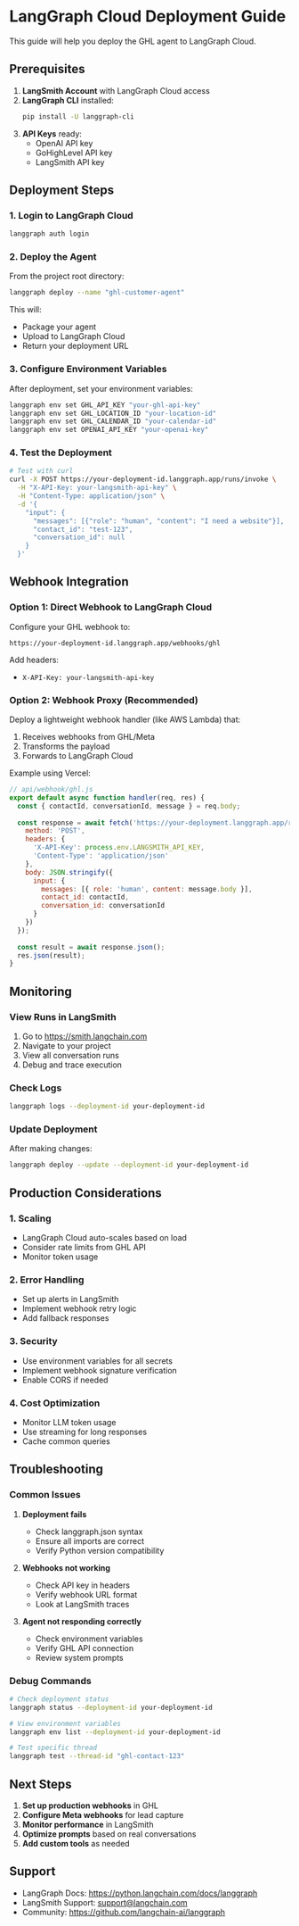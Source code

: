 # LangGraph Cloud Deployment Guide

This guide will help you deploy the GHL agent to LangGraph Cloud.

## Prerequisites

1. **LangSmith Account** with LangGraph Cloud access
2. **LangGraph CLI** installed:
   ```bash
   pip install -U langgraph-cli
   ```
3. **API Keys** ready:
   - OpenAI API key
   - GoHighLevel API key
   - LangSmith API key

## Deployment Steps

### 1. Login to LangGraph Cloud

```bash
langgraph auth login
```

### 2. Deploy the Agent

From the project root directory:

```bash
langgraph deploy --name "ghl-customer-agent"
```

This will:
- Package your agent
- Upload to LangGraph Cloud
- Return your deployment URL

### 3. Configure Environment Variables

After deployment, set your environment variables:

```bash
langgraph env set GHL_API_KEY "your-ghl-api-key"
langgraph env set GHL_LOCATION_ID "your-location-id"
langgraph env set GHL_CALENDAR_ID "your-calendar-id"
langgraph env set OPENAI_API_KEY "your-openai-key"
```

### 4. Test the Deployment

```bash
# Test with curl
curl -X POST https://your-deployment-id.langgraph.app/runs/invoke \
  -H "X-API-Key: your-langsmith-api-key" \
  -H "Content-Type: application/json" \
  -d '{
    "input": {
      "messages": [{"role": "human", "content": "I need a website"}],
      "contact_id": "test-123",
      "conversation_id": null
    }
  }'
```

## Webhook Integration

### Option 1: Direct Webhook to LangGraph Cloud

Configure your GHL webhook to:
```
https://your-deployment-id.langgraph.app/webhooks/ghl
```

Add headers:
- `X-API-Key: your-langsmith-api-key`

### Option 2: Webhook Proxy (Recommended)

Deploy a lightweight webhook handler (like AWS Lambda) that:
1. Receives webhooks from GHL/Meta
2. Transforms the payload
3. Forwards to LangGraph Cloud

Example using Vercel:

```javascript
// api/webhook/ghl.js
export default async function handler(req, res) {
  const { contactId, conversationId, message } = req.body;
  
  const response = await fetch('https://your-deployment.langgraph.app/runs/invoke', {
    method: 'POST',
    headers: {
      'X-API-Key': process.env.LANGSMITH_API_KEY,
      'Content-Type': 'application/json'
    },
    body: JSON.stringify({
      input: {
        messages: [{ role: 'human', content: message.body }],
        contact_id: contactId,
        conversation_id: conversationId
      }
    })
  });
  
  const result = await response.json();
  res.json(result);
}
```

## Monitoring

### View Runs in LangSmith

1. Go to https://smith.langchain.com
2. Navigate to your project
3. View all conversation runs
4. Debug and trace execution

### Check Logs

```bash
langgraph logs --deployment-id your-deployment-id
```

### Update Deployment

After making changes:

```bash
langgraph deploy --update --deployment-id your-deployment-id
```

## Production Considerations

### 1. Scaling
- LangGraph Cloud auto-scales based on load
- Consider rate limits from GHL API
- Monitor token usage

### 2. Error Handling
- Set up alerts in LangSmith
- Implement webhook retry logic
- Add fallback responses

### 3. Security
- Use environment variables for all secrets
- Implement webhook signature verification
- Enable CORS if needed

### 4. Cost Optimization
- Monitor LLM token usage
- Use streaming for long responses
- Cache common queries

## Troubleshooting

### Common Issues

1. **Deployment fails**
   - Check langgraph.json syntax
   - Ensure all imports are correct
   - Verify Python version compatibility

2. **Webhooks not working**
   - Check API key in headers
   - Verify webhook URL format
   - Look at LangSmith traces

3. **Agent not responding correctly**
   - Check environment variables
   - Verify GHL API connection
   - Review system prompts

### Debug Commands

```bash
# Check deployment status
langgraph status --deployment-id your-deployment-id

# View environment variables
langgraph env list --deployment-id your-deployment-id

# Test specific thread
langgraph test --thread-id "ghl-contact-123"
```

## Next Steps

1. **Set up production webhooks** in GHL
2. **Configure Meta webhooks** for lead capture
3. **Monitor performance** in LangSmith
4. **Optimize prompts** based on real conversations
5. **Add custom tools** as needed

## Support

- LangGraph Docs: https://python.langchain.com/docs/langgraph
- LangSmith Support: support@langchain.com
- Community: https://github.com/langchain-ai/langgraph